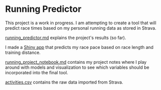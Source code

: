 # Running Predictor

This project is a work in progress. I am attempting to create a tool that will predict race times based on my personal running data as stored in Strava.

[running_predictor.md](https://github.com/jamesphare/running_predictor/blob/master/running_predictor.md) explains the project's results (so far).

I made a [Shiny app](https://github.com/jamesphare/running_predictor/blob/master/running_predictor/app.R) that predicts my race pace based on race length and training distance. 

[running_project_notebook.md](https://github.com/jamesphare/running_predictor/blob/master/running_project_notebook.md) contains my project notes where I play around with models and visualization to see which variables should be incorporated into the final tool.

[activities.csv](https://github.com/jamesphare/running_predictor/blob/master/activities.csv) contains the raw data imported from Strava.
